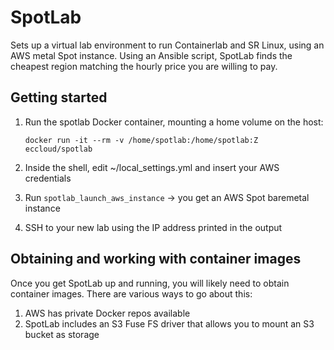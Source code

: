 # SpotLab
Sets up a virtual lab environment to run Containerlab and SR Linux, using an AWS metal Spot instance.
Using an Ansible script, SpotLab finds the cheapest region matching the hourly price you are willing to pay.

## Getting started
1. Run the spotlab Docker container, mounting a home volume on the host:

   ```docker run -it --rm -v /home/spotlab:/home/spotlab:Z eccloud/spotlab```

2. Inside the shell, edit ~/local_settings.yml and insert your AWS credentials

3. Run ```spotlab_launch_aws_instance``` -> you get an AWS Spot baremetal instance

4. SSH to your new lab using the IP address printed in the output

## Obtaining and working with container images
Once you get SpotLab up and running, you will likely need to obtain container images. There are various ways to go about this:
1. AWS has private Docker repos available 
2. SpotLab includes an S3 Fuse FS driver that allows you to mount an S3 bucket as storage
